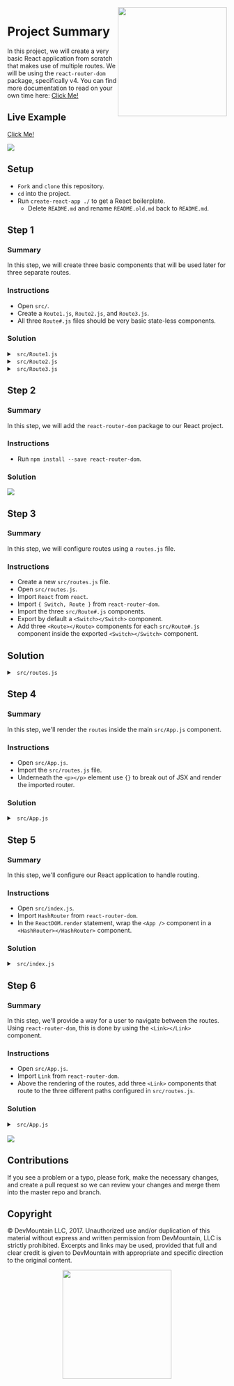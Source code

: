 <img src="https://devmounta.in/img/logowhiteblue.png" width="250" align="right">

# Project Summary

In this project, we will create a very basic React application from scratch that makes use of multiple routes. We will be using the `react-router-dom` package, specifically v4. You can find more documentation to read on your own time here: <a href="https://reacttraining.com/react-router/web/guides/philosophy">Click Me!</a>

## Live Example

<a href="https://devmountain.github.io/react-4-mini/#/">Click Me!</a>

<img src="https://github.com/DevMountain/react-4-mini/blob/solution/readme-assets/1.png" />

## Setup

* `Fork` and `clone` this repository.
* `cd` into the project.
* Run `create-react-app ./` to get a React boilerplate.
  * Delete `README.md` and rename `README.old.md` back to `README.md`.

## Step 1

### Summary 

In this step, we will create three basic components that will be used later for three separate routes.

### Instructions

* Open `src/`.
* Create a `Route1.js`, `Route2.js`, and `Route3.js`.
* All three `Route#.js` files should be very basic state-less components.

### Solution

<details>

<summary> <code> src/Route1.js </code> </summary>

```js
import React from 'react';

export default function Route1() {
  return (
    <div>
      Route 1 here!
    </div>
  )
}
```

</details>

<details>

<summary> <code> src/Route2.js </code> </summary>

```js
import React from 'react';

export default function Route2() {
  return (
    <div>
      Route 2 here!
    </div>
  )
}
```

</details>

<details>

<summary> <code> src/Route3.js </code> </summary>

```js
import React from 'react';

export default function Route3() {
  return (
    <div>
      Route 3 here!
    </div>
  )
}
```

</details>

## Step 2

### Summary

In this step, we will add the `react-router-dom` package to our React project.

### Instructions

* Run `npm install --save react-router-dom`.

### Solution

<img src="https://github.com/DevMountain/react-4-mini/blob/solution/readme-assets/1g.gif" />

## Step 3

### Summary

In this step, we will configure routes using a `routes.js` file.

### Instructions

* Create a new `src/routes.js` file.
* Open `src/routes.js`.
* Import `React` from `react`.
* Import `{ Switch, Route }` from `react-router-dom`.
* Import the three `src/Route#.js` components.
* Export by default a `<Switch></Switch>` component.
* Add three `<Route></Route>` components for each `src/Route#.js` component inside the exported `<Switch></Switch>` component.

## Solution

<details>

<summary> <code> src/routes.js </code> </summary>

```js
import React from 'react';
import { Switch, Route } from 'react-router-dom';

// Components
import Route1 from './Route1';
import Route2 from './Route2';
import Route3 from './Route3';

export default (
  <Switch>
    <Route exact path="/" component={ Route1 } />
    <Route path="/2" component={ Route2 } />
    <Route path="/3" component={ Route3 } />
  </Switch>
)
```

</details>

## Step 4

### Summary

In this step, we'll render the `routes` inside the main `src/App.js` component.

### Instructions

* Open `src/App.js`.
* Import the `src/routes.js` file.
* Underneath the `<p></p>` element use `{}` to break out of JSX and render the imported router.

### Solution

<details>

<summary> <code> src/App.js </code> </summary>

```js
import React, { Component } from 'react';
import logo from './logo.svg';
import './App.css';

import routes from './routes';

class App extends Component {
  render() {
    return (
      <div className="App">
        <header className="App-header">
          <img src={logo} className="App-logo" alt="logo" />
          <h1 className="App-title">Welcome to React</h1>
        </header>
        <p className="App-intro">
          To get started, edit <code>src/App.js</code> and save to reload.
        </p>

        { routes }
      </div>
    );
  }
}

export default App;
```

</details>

## Step 5

### Summary

In this step, we'll configure our React application to handle routing.

### Instructions

* Open `src/index.js`.
* Import `HashRouter` from `react-router-dom`.
* In the `ReactDOM.render` statement, wrap the `<App />` component in a `<HashRouter></HashRouter>` component.

### Solution

<details>

<summary> <code> src/index.js </code> </summary>

```js
import React from 'react';
import ReactDOM from 'react-dom';
import './index.css';
import App from './App';
import registerServiceWorker from './registerServiceWorker';

// Routing
import { HashRouter } from 'react-router-dom';

ReactDOM.render(
  <HashRouter>
    <App />
  </HashRouter>
, document.getElementById('root'));

registerServiceWorker();
```

</details>

## Step 6

### Summary 

In this step, we'll provide a way for a user to navigate between the routes. Using `react-router-dom`, this is done by using the `<Link></Link>` component.

### Instructions

* Open `src/App.js`.
* Import `Link` from `react-router-dom`.
* Above the rendering of the routes, add three `<Link>` components that route to the three different paths configured in `src/routes.js`.

### Solution

<details>

<summary> <code> src/App.js </code> </summary>

```js
import React, { Component } from 'react';
import logo from './logo.svg';
import './App.css';

import routes from './routes';
import { Link } from 'react-router-dom';

class App extends Component {
  render() {
    return (
      <div className="App">
        <header className="App-header">
          <img src={logo} className="App-logo" alt="logo" />
          <h1 className="App-title">Welcome to React</h1>
        </header>
        <p className="App-intro">
          To get started, edit <code>src/App.js</code> and save to reload.
        </p>

        <Link to="/">
          <p>Route 1</p>
        </Link>

        <Link to="/2">
          <p>Route 2</p>
        </Link>

        <Link to="/3">
          <p>Route 3</p>
        </Link>
        
        { routes }
      </div>
    );
  }
}

export default App;
```

</details>

<br />

<img src="https://github.com/DevMountain/react-4-mini/blob/solution/readme-assets/2g.gif" />


## Contributions

If you see a problem or a typo, please fork, make the necessary changes, and create a pull request so we can review your changes and merge them into the master repo and branch.

## Copyright

© DevMountain LLC, 2017. Unauthorized use and/or duplication of this material without express and written permission from DevMountain, LLC is strictly prohibited. Excerpts and links may be used, provided that full and clear credit is given to DevMountain with appropriate and specific direction to the original content.

<p align="center">
<img src="https://devmounta.in/img/logowhiteblue.png" width="250">
</p>

